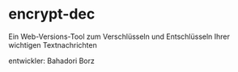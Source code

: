 # encrypt-dec
Ein Web-Versions-Tool zum Verschlüsseln und Entschlüsseln Ihrer wichtigen Textnachrichten

entwickler: Bahadori Borz
